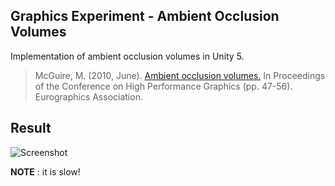 ## Graphics Experiment - Ambient Occlusion Volumes

Implementation of ambient occlusion volumes in Unity 5.

> McGuire, M. (2010, June).
> [Ambient occlusion volumes.](http://graphics.cs.williams.edu/papers/AOVHPG10/)
> In Proceedings of the Conference on High Performance Graphics (pp. 47-56).
> Eurographics Association.

## Result

![Screenshot](https://raw.github.com/speps/GX-AmbientOcclusionVolumes/master/aov-screenshot01.jpg)

**NOTE** : it is slow!
